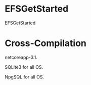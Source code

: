 # EFSGetStarted
EFSGetStarted

# Cross-Compilation

netcoreapp-3.1.

SQLite3 for all OS.

NpgSQL for all OS.
